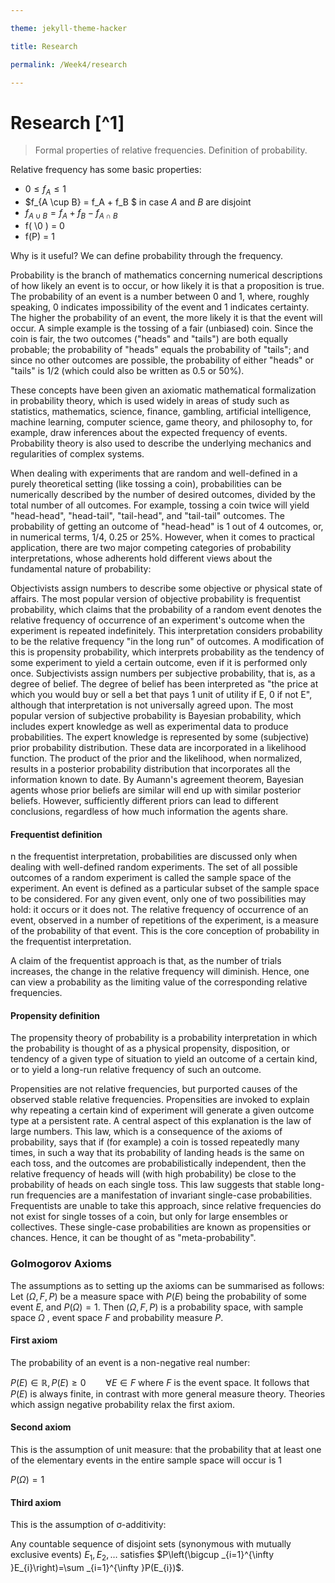 ```yaml
---

theme: jekyll-theme-hacker

title: Research

permalink: /Week4/research

---
```


# Research [^1]
> Formal properties of relative frequencies. Definition of probability.

Relative frequency has some basic properties:

+ $0\leq f_A \leq 1$
+ $f_{A \cup B} = f_A + f_B $ in case $A$ and $B$ are disjoint
+ $f_{A \cup B} = f_A + f_B - f_{A \cap B}$
+ f( \0 ) = 0
+ f(P) = 1

Why is it useful? We can define probability through the frequency.

Probability is the branch of mathematics concerning numerical descriptions of how likely an event is to occur, or how likely it is that a proposition is true. The probability of an event is a number between 0 and 1, where, roughly speaking, 0 indicates impossibility of the event and 1 indicates certainty. The higher the probability of an event, the more likely it is that the event will occur. A simple example is the tossing of a fair (unbiased) coin. Since the coin is fair, the two outcomes ("heads" and "tails") are both equally probable; the probability of "heads" equals the probability of "tails"; and since no other outcomes are possible, the probability of either "heads" or "tails" is $1/2$ (which could also be written as $0.5$ or $50$%).

These concepts have been given an axiomatic mathematical formalization in probability theory, which is used widely in areas of study such as statistics, mathematics, science, finance, gambling, artificial intelligence, machine learning, computer science, game theory, and philosophy to, for example, draw inferences about the expected frequency of events. Probability theory is also used to describe the underlying mechanics and regularities of complex systems.

When dealing with experiments that are random and well-defined in a purely theoretical setting (like tossing a coin), probabilities can be numerically described by the number of desired outcomes, divided by the total number of all outcomes. For example, tossing a coin twice will yield "head-head", "head-tail", "tail-head", and "tail-tail" outcomes. The probability of getting an outcome of "head-head" is 1 out of 4 outcomes, or, in numerical terms, $1/4$, $0.25$ or $25$%. However, when it comes to practical application, there are two major competing categories of probability interpretations, whose adherents hold different views about the fundamental nature of probability:

Objectivists assign numbers to describe some objective or physical state of affairs. The most popular version of objective probability is frequentist probability, which claims that the probability of a random event denotes the relative frequency of occurrence of an experiment's outcome when the experiment is repeated indefinitely. This interpretation considers probability to be the relative frequency "in the long run" of outcomes. A modification of this is propensity probability, which interprets probability as the tendency of some experiment to yield a certain outcome, even if it is performed only once.
Subjectivists assign numbers per subjective probability, that is, as a degree of belief. The degree of belief has been interpreted as "the price at which you would buy or sell a bet that pays 1 unit of utility if E, 0 if not E", although that interpretation is not universally agreed upon. The most popular version of subjective probability is Bayesian probability, which includes expert knowledge as well as experimental data to produce probabilities. The expert knowledge is represented by some (subjective) prior probability distribution. These data are incorporated in a likelihood function. The product of the prior and the likelihood, when normalized, results in a posterior probability distribution that incorporates all the information known to date. By Aumann's agreement theorem, Bayesian agents whose prior beliefs are similar will end up with similar posterior beliefs. However, sufficiently different priors can lead to different conclusions, regardless of how much information the agents share.

#### Frequentist definition

n the frequentist interpretation, probabilities are discussed only when dealing with well-defined random experiments. The set of all possible outcomes of a random experiment is called the sample space of the experiment. An event is defined as a particular subset of the sample space to be considered. For any given event, only one of two possibilities may hold: it occurs or it does not. The relative frequency of occurrence of an event, observed in a number of repetitions of the experiment, is a measure of the probability of that event. This is the core conception of probability in the frequentist interpretation.

A claim of the frequentist approach is that, as the number of trials increases, the change in the relative frequency will diminish. Hence, one can view a probability as the limiting value of the corresponding relative frequencies.

#### Propensity definition

The propensity theory of probability is a probability interpretation in which the probability is thought of as a physical propensity, disposition, or tendency of a given type of situation to yield an outcome of a certain kind, or to yield a long-run relative frequency of such an outcome.

Propensities are not relative frequencies, but purported causes of the observed stable relative frequencies. Propensities are invoked to explain why repeating a certain kind of experiment will generate a given outcome type at a persistent rate. A central aspect of this explanation is the law of large numbers. This law, which is a consequence of the axioms of probability, says that if (for example) a coin is tossed repeatedly many times, in such a way that its probability of landing heads is the same on each toss, and the outcomes are probabilistically independent, then the relative frequency of heads will (with high probability) be close to the probability of heads on each single toss. This law suggests that stable long-run frequencies are a manifestation of invariant single-case probabilities. Frequentists are unable to take this approach, since relative frequencies do not exist for single tosses of a coin, but only for large ensembles or collectives. These single-case probabilities are known as propensities or chances. Hence, it can be thought of as "meta-probability".

### Golmogorov Axioms

The assumptions as to setting up the axioms can be summarised as follows: Let $(\Omega, F, P)$ be a measure space with $P(E)$ being the probability of some event $E$, and $P(\Omega )=1$. Then $(\Omega, F, P)$ is a probability space, with sample space $\Omega$ , event space $F$ and probability measure $P$.

#### First axiom

The probability of an event is a non-negative real number:

$P(E)\in \mathbb {R} ,P(E)\geq 0\qquad \forall E\in F$ where $F$ is the event space. It follows that $P(E)$ is always finite, in contrast with more general measure theory. Theories which assign negative probability relax the first axiom.

#### Second axiom
This is the assumption of unit measure: that the probability that at least one of the elementary events in the entire sample space will occur is $1$

$P(\Omega )=1$

#### Third axiom
This is the assumption of σ-additivity:

Any countable sequence of disjoint sets (synonymous with mutually exclusive events) $E_{1},E_{2},\ldots$ satisfies $P\left(\bigcup _{i=1}^{\infty }E_{i}\right)=\sum _{i=1}^{\infty }P(E_{i})$.
